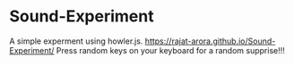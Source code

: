 # Sound-Experiment

A simple experment using howler.js.
https://rajat-arora.github.io/Sound-Experiment/
Press random keys on your keyboard for a random supprise!!! 
